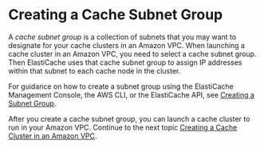 # Creating a Cache Subnet Group<a name="VPCs.CreatingSubnetGroup"></a>

A *cache subnet group* is a collection of subnets that you may want to designate for your cache clusters in an Amazon VPC\. When launching a cache cluster in an Amazon VPC, you need to select a cache subnet group\. Then ElastiCache uses that cache subnet group to assign IP addresses within that subnet to each cache node in the cluster\.

For guidance on how to create a subnet group using the ElastiCache Management Console, the AWS CLI, or the ElastiCache API, see [Creating a Subnet Group](SubnetGroups.Creating.md)\.

After you create a cache subnet group, you can launch a cache cluster to run in your Amazon VPC\. Continue to the next topic [Creating a Cache Cluster in an Amazon VPC](VPCs.CreatingCacheCluster.md)\. 